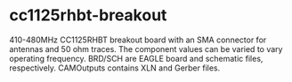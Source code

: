 # cc1125rhbt-breakout
410-480MHz CC1125RHBT breakout board with an SMA connector for antennas and 50 ohm traces. The component values can be varied to vary operating frequency. BRD/SCH are EAGLE board and schematic files, respectively. CAMOutputs contains XLN and Gerber files.
